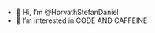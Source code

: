 - 👋 Hi, I’m @HorvathStefanDaniel
- 👀 I’m interested in CODE AND CAFFEINE 

<!---
HorvathStefanDaniel/HorvathStefanDaniel is a ✨ special ✨ repository because its `README.md` (this file) appears on your GitHub profile.
You can click the Preview link to take a look at your changes.
--->
